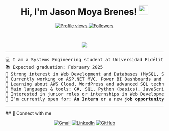 <h1 align="center">
Hi, I'm Jason Moya Brenes!
	<a href="https://github.com/TU-USUARIO-GITHUB" target="_self">
		<img src="https://media.giphy.com/media/hvRJCLFzcasrR4ia7z/giphy.gif" width="30">
	</a>
</h1>
<p align="center">
	<a href="https://github.com/TU-USUARIO-GITHUB">
		<img src="https://komarev.com/ghpvc/?username=TU-USUARIO-GITHUB&label=Profile%20views&color=0e75b6&style=flat" alt="Profile views" />
	</a>
	<a href="https://github.com/TU-USUARIO-GITHUB">
		<img src="https://img.shields.io/github/followers/TU-USUARIO-GITHUB?label=Followers" alt="Followers" />
	</a>
</p>
<br/>
<p align="center">
	<a href="https://github.com/TU-USUARIO-GITHUB">
		<img src="https://readme-typing-svg.herokuapp.com?lines=Systems+Engineering+Student;Web+Developer;Database+Enthusiast;Always%20learning%20new%20things&center=true&width=380&height=45">
	</a>
</p>

<hr>

<pre>
💻 I am a Systems Engineering student at Universidad Fidélitas (Costa Rica)
📚 Expected graduation: February 2025
📝 Strong interest in Web Development and Databases (MySQL, SQL Server)
🔭 Currently working on ASP.NET MVC, Power BI Dashboards and Oracle PL/SQL
🌱 Learning about AWS Cloud, WordPress and advanced SQL techniques
🌟 Main languages & tools: C#, SQL, Python (basics), JavaScript
🚩 Interested in junior roles or internships in Web Development / Data
🤔 I’m currently open for: <b>An Intern</b> or a new <b>job opportunity</b>
</pre>
<hr>
## 🤝 Connect with me
<p align="center">
	<a href="jason.moyabre.es@gmail.com"><img img src="https://img.shields.io/badge/gmail-%23EA4335.svg?style=plastic&logo=gmail&logoColor=white" alt="Gmail"/></a>
	<a href="https://www.linkedin.com/in/jason-moya-brns/"><img src="https://img.shields.io/badge/linkedin-%230A66C2.svg?style=plastic&logo=linkedin&logoColor=white" alt="LinkedIn"/></a>
	<a href="https://github.com/jasonmoyaB)"><img src="https://img.shields.io/badge/github-%23181717.svg?style=plastic&logo=github&logoColor=white" alt="GitHub"/></a>
	
</p>
